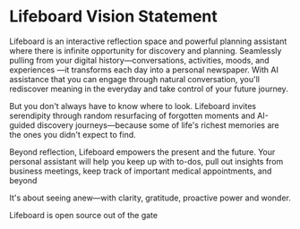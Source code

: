 # Lifeboard Vision Statement

Lifeboard is an interactive reflection space and powerful planning assistant where there is infinite opportunity for discovery and planning. Seamlessly pulling from your digital history—conversations, activities, moods, and experiences —it transforms each day into a personal newspaper. With AI assistance that you can engage through natural conversation, you'll rediscover meaning in the everyday and take control of your future journey.
  
But you don't always have to know where to look. Lifeboard invites serendipity through random resurfacing of forgotten moments and AI-guided discovery journeys—because some of life's richest memories are the ones you didn't expect to find.  

Beyond reflection, Lifeboard empowers the present and the future. Your personal assistant will help you keep up with to-dos, pull out insights from business meetings, keep track of important medical appointments, and beyond
  
It's about seeing anew—with clarity, gratitude, proactive power and wonder.

Lifeboard is open source out of the gate